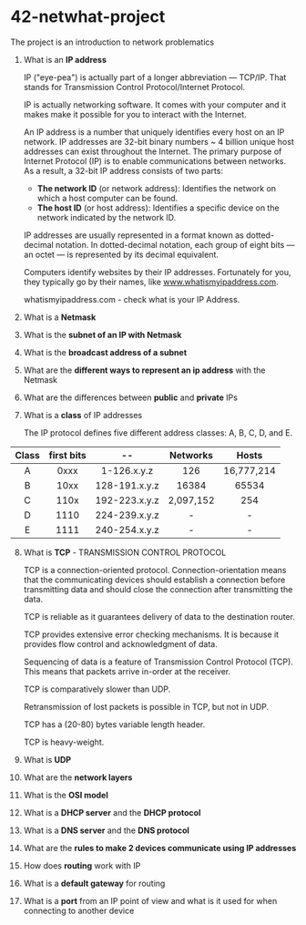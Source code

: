 # 42-netwhat-project

The project is an introduction to network problematics

1. What is an **IP address**

   IP ("eye-pea") is actually part of a longer abbreviation — TCP/IP. That stands for Transmission Control Protocol/Internet Protocol.

   IP is actually networking software. It comes with your computer and it makes make it possible for you to interact with the Internet.

   An IP address is a number that uniquely identifies every host on an IP network. IP addresses are 32-bit binary numbers ~ 4 billion unique host addresses can exist throughout the Internet. The primary purpose of Internet Protocol (IP) is to enable communications between networks. As a result, a 32-bit IP address consists of two parts:
   * **The network ID** (or network address): Identifies the network on which a host computer can be found.
   * **The host ID** (or host address): Identifies a specific device on the network indicated by the network ID.

   IP addresses are usually represented in a format known as dotted-decimal notation. In dotted-decimal notation, each group of eight bits — an octet — is represented by its decimal equivalent.

   Computers identify websites by their IP addresses. Fortunately for you, they typically go by their names, like www.whatismyipaddress.com.

   whatismyipaddress.com  - check what is your IP Address.

2. What is a **Netmask**
3. What is the **subnet of an IP with Netmask**
4. What is the **broadcast address of a subnet**
5. What are the **different ways to represent an ip address** with the Netmask
6. What are the differences between **public** and **private** IPs
7. What is a **class** of IP addresses

   The IP protocol defines five different address classes: A, B, C, D, and E.

| Class         | first bits    | --            | Networks     | Hosts        |
|:-------------:|:-------------:|:-------------:|:------------:|:------------:|
| A             | 0xxx          | 1-126.x.y.z   | 126          | 16,777,214   |
| B             | 10xx          | 128-191.x.y.z | 16384        | 65534        |
| C             | 110x          | 192-223.x.y.z | 2,097,152    | 254          |
| D             | 1110          | 224-239.x.y.z | -            | -            |
| E             | 1111          | 240-254.x.y.z | -            | -            |

8. What is **TCP** - TRANSMISSION CONTROL PROTOCOL

   TCP is a connection-oriented protocol. Connection-orientation means that the communicating devices should establish a connection before transmitting data and should close the connection after transmitting the data.

   TCP is reliable as it guarantees delivery of data to the destination router.

   TCP provides extensive error checking mechanisms. It is because it provides flow control and acknowledgment of data.

   Sequencing of data is a feature of Transmission Control Protocol (TCP). This means that packets arrive in-order at the receiver.

   TCP is comparatively slower than UDP.

   Retransmission of lost packets is possible in TCP, but not in UDP.

   TCP has a (20-80) bytes variable length header.

   TCP is heavy-weight.

9. What is **UDP**
10. What are the **network layers**
11. What is the **OSI model**
12. What is a **DHCP server** and the **DHCP protocol**
13. What is a **DNS server** and the **DNS protocol**
14. What are the **rules to make 2 devices communicate using IP addresses**
15. How does **routing** work with IP
16. What is a **default gateway** for routing
17. What is a **port** from an IP point of view and what is it used for when connecting to another device
